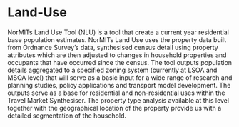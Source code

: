 # Land-Use

NorMITs Land Use Tool (NLU) is a tool that create a current year residential base population estimates. NorMITs Land Use uses the property data built from Ordnance Survey’s data, synthesised census detail using property attributes which are then adjusted to changes in household properties and occupants that have occurred since the census. The tool outputs population details aggregated to a specified zoning system (currently at LSOA and MSOA level) that will serve as a basic input for a wide range of research and planning studies, policy applications and transport model development. The outputs serve as a base for residential and non-residential uses within the Travel Market Synthesiser. The property type analysis available at this level together with the geographical location of the property provide us with a detailed segmentation of the household.
